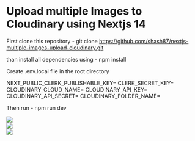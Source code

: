 <h1>Upload multiple Images to Cloudinary using Nextjs 14</h1>

First clone this repository - git clone https://github.com/shash87/nextjs-multiple-images-upload-cloudinary.git

than install all dependencies using - npm install

Create .env.local file in the root directory

NEXT_PUBLIC_CLERK_PUBLISHABLE_KEY= <Add your key>
CLERK_SECRET_KEY=<Add your key>
CLOUDINARY_CLOUD_NAME=<Add your cloud name>
CLOUDINARY_API_KEY=<Add your key>
CLOUDINARY_API_SECRET=<Add your secrect>
CLOUDINARY_FOLDER_NAME=<Add your folder name>

Then run - npm run dev

<img src="https://res.cloudinary.com/dnlf5pjpn/image/upload/v1727506346/nextjscloudinary/screencapture-localhost-3000-2024-09-28-12_19_57.png" />
<br/>
<img src="https://res.cloudinary.com/dnlf5pjpn/image/upload/v1727506346/nextjscloudinary/screencapture-localhost-3000-upload-2024-09-28-12_16_37.png" />
<br/>
<img src="https://res.cloudinary.com/dnlf5pjpn/image/upload/v1727506346/nextjscloudinary/screencapture-localhost-3000-upload-2024-09-28-12_19_31.png" />


